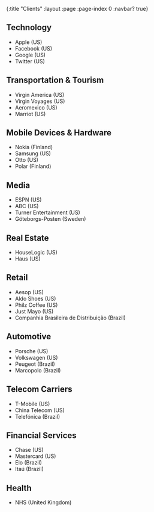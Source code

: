 {:title "Clients"
 :layout :page
 :page-index 0
 :navbar? true}

## Technology

* Apple (US)
* Facebook (US)
* Google (US)
* Twitter (US)

## Transportation & Tourism

* Virgin America (US)
* Virgin Voyages (US)
* Aeromexico (US)
* Marriot (US)

## Mobile Devices & Hardware

* Nokia (Finland)
* Samsung (US)
* Otto (US)
* Polar (Finland)

## Media

* ESPN (US)
* ABC (US)
* Turner Entertainment (US)
* Göteborgs-Posten (Sweden)

## Real Estate

* HouseLogic (US)
* Haus (US)

## Retail

* Aesop (US)
* Aldo Shoes (US)
* Philz Coffee (US)
* Just Mayo (US)
* Companhia Brasileira de Distribuição (Brazil)

## Automotive

* Porsche (US)
* Volkswagen (US)
* Peugeot (Brazil)
* Marcopolo (Brazil)

## Telecom Carriers

* T-Mobile (US)
* China Telecom (US)
* Telefónica (Brazil)

## Financial Services

* Chase (US)
* Mastercard (US)
* Elo (Brazil)
* Itaú (Brazil)

## Health

* NHS (United Kingdom)
